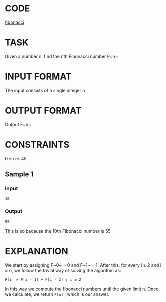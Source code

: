 # CODE
[fibonacci](fibonacci.cpp)

# TASK
Given a number n, find the nth Fibonacci number F~n~

# INPUT FORMAT
The input consists of a single integer n

# OUTPUT FORMAT
Output F~n~

# CONSTRAINTS
0 ≤ n ≤ 45

## Sample 1

### Input 
`10`

### Output
`55`

This is so because the 10th Fibonacci number is 55

# EXPLANATION

We start by assigning F~0~ = 0 and F~1~ = 1. After this, for every i ≥ 2 and i ≤ n, we follow the trivial way of solving the algorithm as:

`F[i] = F[i - 1] + F[i - 2] ; i ≥ 2`

In this way we compute the fibonacci numbers until the given limit n. Once we calculate, we return `F[n]` , which is our answer.
